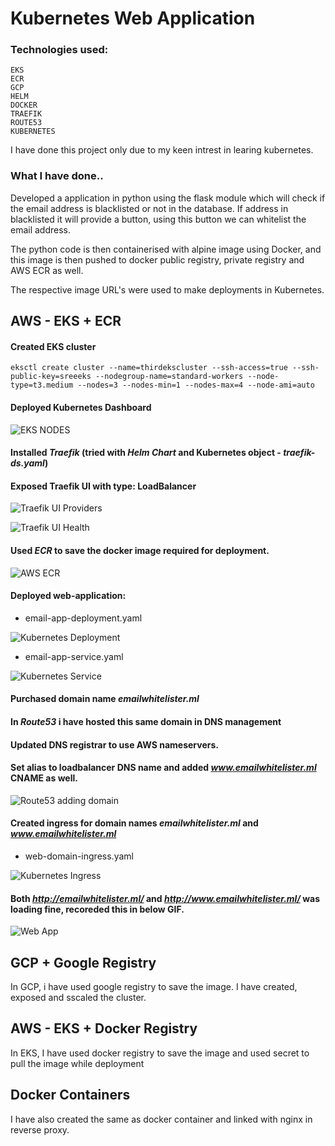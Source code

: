 # Kubernetes Web Application

### Technologies used:

```
EKS
ECR
GCP
HELM
DOCKER
TRAEFIK
ROUTE53
KUBERNETES
```


I have done this project only due to my keen intrest in learing kubernetes.


### What I have done..

Developed a application in python using the flask module which will check if the email address is blacklisted or not in the database.
If address in blacklisted it will provide a button, using this button we can whitelist the email address. 

The python code is then containerised with alpine image using Docker, and this image is then pushed to docker public registry, private registry and AWS ECR as well.

The respective image URL's were used to make deployments in Kubernetes.

## AWS - EKS + ECR

#### Created EKS cluster 
```
eksctl create cluster --name=thirdekscluster --ssh-access=true --ssh-public-key=sreeeks --nodegroup-name=standard-workers --node-type=t3.medium --nodes=3 --nodes-min=1 --nodes-max=4 --node-ami=auto
```

#### Deployed Kubernetes Dashboard

![EKS NODES](/snapshots/kube-node.png)


#### Installed *Traefik* (tried with *Helm Chart* and Kubernetes object - *traefik-ds.yaml*)

#### Exposed Traefik UI with type: LoadBalancer

![Traefik UI Providers](/snapshots/traefik-ui.png)

![Traefik UI Health](/snapshots/traefik-ui2.png)


#### Used *ECR* to save the docker image required for deployment. 

![AWS ECR](/snapshots/aws-ecr.png)


#### Deployed web-application:

* email-app-deployment.yaml

![Kubernetes Deployment](/snapshots/kube-deploy.png)

* email-app-service.yaml

![Kubernetes Service](/snapshots/kube-svc.png)


#### Purchased domain name *emailwhitelister.ml*

#### In *Route53* i have hosted this same domain in DNS management

#### Updated DNS registrar to use AWS nameservers.

#### Set alias to loadbalancer DNS name  and added *www.emailwhitelister.ml* CNAME as well.

![Route53 adding domain](/snapshots/route53.png)


#### Created ingress for domain names *emailwhitelister.ml* and *www.emailwhitelister.ml*

* web-domain-ingress.yaml

![Kubernetes Ingress](/snapshots/kube-ing.png)

#### Both *http://emailwhitelister.ml/* and *http://www.emailwhitelister.ml/* was loading fine, recoreded this in below GIF.

![Web App](/snapshots/final.gif)



## GCP + Google Registry

In GCP, i have used google registry to save the image. I have created, exposed and sscaled the cluster.

## AWS - EKS + Docker Registry

In EKS, I have used docker registry to save the image and used secret to pull the image while deployment


## Docker Containers

I have also created the same as docker container and linked with nginx in reverse proxy.

